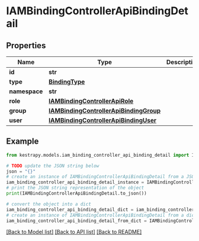 # IAMBindingControllerApiBindingDetail


## Properties

Name | Type | Description | Notes
------------ | ------------- | ------------- | -------------
**id** | **str** |  | 
**type** | [**BindingType**](BindingType.md) |  | 
**namespace** | **str** |  | [optional] 
**role** | [**IAMBindingControllerApiRole**](IAMBindingControllerApiRole.md) |  | 
**group** | [**IAMBindingControllerApiBindingGroup**](IAMBindingControllerApiBindingGroup.md) |  | [optional] 
**user** | [**IAMBindingControllerApiBindingUser**](IAMBindingControllerApiBindingUser.md) |  | [optional] 

## Example

```python
from kestrapy.models.iam_binding_controller_api_binding_detail import IAMBindingControllerApiBindingDetail

# TODO update the JSON string below
json = "{}"
# create an instance of IAMBindingControllerApiBindingDetail from a JSON string
iam_binding_controller_api_binding_detail_instance = IAMBindingControllerApiBindingDetail.from_json(json)
# print the JSON string representation of the object
print(IAMBindingControllerApiBindingDetail.to_json())

# convert the object into a dict
iam_binding_controller_api_binding_detail_dict = iam_binding_controller_api_binding_detail_instance.to_dict()
# create an instance of IAMBindingControllerApiBindingDetail from a dict
iam_binding_controller_api_binding_detail_from_dict = IAMBindingControllerApiBindingDetail.from_dict(iam_binding_controller_api_binding_detail_dict)
```
[[Back to Model list]](../README.md#documentation-for-models) [[Back to API list]](../README.md#documentation-for-api-endpoints) [[Back to README]](../README.md)


